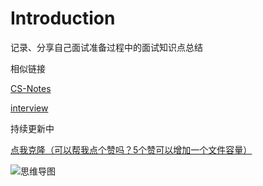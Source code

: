 # Introduction

记录、分享自己面试准备过程中的面试知识点总结

相似链接

[CS-Notes](https://cyc2018.github.io/CS-Notes/)

[interview](https://hadyang.github.io/interview/)

持续更新中

[点我克隆（可以帮我点个赞吗？5个赞可以增加一个文件容量）](https://www.processon.com/view/link/5d3ece1ee4b058ef96b8c23e)

![思维导图](http://assets.processon.com/chart_image/5d175dd3e4b04452ec7e9a98.png)

